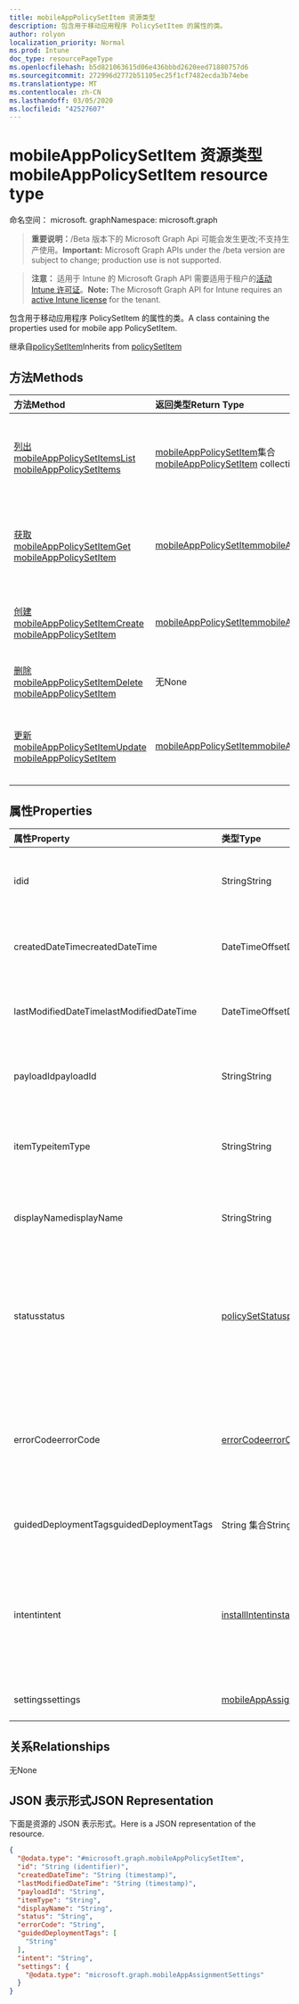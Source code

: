 ```yaml
---
title: mobileAppPolicySetItem 资源类型
description: 包含用于移动应用程序 PolicySetItem 的属性的类。
author: rolyon
localization_priority: Normal
ms.prod: Intune
doc_type: resourcePageType
ms.openlocfilehash: b5d821063615d06e436bbbd2620eed71880757d6
ms.sourcegitcommit: 272996d2772b51105ec25f1cf7482ecda3b74ebe
ms.translationtype: MT
ms.contentlocale: zh-CN
ms.lasthandoff: 03/05/2020
ms.locfileid: "42527607"
---
```

# <a name="mobileapppolicysetitem-resource-type"></a><span data-ttu-id="10ced-103">mobileAppPolicySetItem 资源类型</span><span class="sxs-lookup"><span data-stu-id="10ced-103">mobileAppPolicySetItem resource type</span></span>

<span data-ttu-id="10ced-104">命名空间： microsoft. graph</span><span class="sxs-lookup"><span data-stu-id="10ced-104">Namespace: microsoft.graph</span></span>

> <span data-ttu-id="10ced-105">**重要说明：**/Beta 版本下的 Microsoft Graph Api 可能会发生更改;不支持生产使用。</span><span class="sxs-lookup"><span data-stu-id="10ced-105">**Important:** Microsoft Graph APIs under the /beta version are subject to change; production use is not supported.</span></span>

> <span data-ttu-id="10ced-106">**注意：** 适用于 Intune 的 Microsoft Graph API 需要适用于租户的[活动 Intune 许可证](https://go.microsoft.com/fwlink/?linkid=839381)。</span><span class="sxs-lookup"><span data-stu-id="10ced-106">**Note:** The Microsoft Graph API for Intune requires an [active Intune license](https://go.microsoft.com/fwlink/?linkid=839381) for the tenant.</span></span>

<span data-ttu-id="10ced-107">包含用于移动应用程序 PolicySetItem 的属性的类。</span><span class="sxs-lookup"><span data-stu-id="10ced-107">A class containing the properties used for mobile app PolicySetItem.</span></span>


<span data-ttu-id="10ced-108">继承自[policySetItem](../resources/intune-policyset-policysetitem.md)</span><span class="sxs-lookup"><span data-stu-id="10ced-108">Inherits from [policySetItem](../resources/intune-policyset-policysetitem.md)</span></span>

## <a name="methods"></a><span data-ttu-id="10ced-109">方法</span><span class="sxs-lookup"><span data-stu-id="10ced-109">Methods</span></span>
|<span data-ttu-id="10ced-110">方法</span><span class="sxs-lookup"><span data-stu-id="10ced-110">Method</span></span>|<span data-ttu-id="10ced-111">返回类型</span><span class="sxs-lookup"><span data-stu-id="10ced-111">Return Type</span></span>|<span data-ttu-id="10ced-112">说明</span><span class="sxs-lookup"><span data-stu-id="10ced-112">Description</span></span>|
|:---|:---|:---|
|[<span data-ttu-id="10ced-113">列出 mobileAppPolicySetItems</span><span class="sxs-lookup"><span data-stu-id="10ced-113">List mobileAppPolicySetItems</span></span>](../api/intune-policyset-mobileapppolicysetitem-list.md)|<span data-ttu-id="10ced-114">[mobileAppPolicySetItem](../resources/intune-policyset-mobileapppolicysetitem.md)集合</span><span class="sxs-lookup"><span data-stu-id="10ced-114">[mobileAppPolicySetItem](../resources/intune-policyset-mobileapppolicysetitem.md) collection</span></span>|<span data-ttu-id="10ced-115">列出[mobileAppPolicySetItem](../resources/intune-policyset-mobileapppolicysetitem.md)对象的属性和关系。</span><span class="sxs-lookup"><span data-stu-id="10ced-115">List properties and relationships of the [mobileAppPolicySetItem](../resources/intune-policyset-mobileapppolicysetitem.md) objects.</span></span>|
|[<span data-ttu-id="10ced-116">获取 mobileAppPolicySetItem</span><span class="sxs-lookup"><span data-stu-id="10ced-116">Get mobileAppPolicySetItem</span></span>](../api/intune-policyset-mobileapppolicysetitem-get.md)|[<span data-ttu-id="10ced-117">mobileAppPolicySetItem</span><span class="sxs-lookup"><span data-stu-id="10ced-117">mobileAppPolicySetItem</span></span>](../resources/intune-policyset-mobileapppolicysetitem.md)|<span data-ttu-id="10ced-118">读取[mobileAppPolicySetItem](../resources/intune-policyset-mobileapppolicysetitem.md)对象的属性和关系。</span><span class="sxs-lookup"><span data-stu-id="10ced-118">Read properties and relationships of the [mobileAppPolicySetItem](../resources/intune-policyset-mobileapppolicysetitem.md) object.</span></span>|
|[<span data-ttu-id="10ced-119">创建 mobileAppPolicySetItem</span><span class="sxs-lookup"><span data-stu-id="10ced-119">Create mobileAppPolicySetItem</span></span>](../api/intune-policyset-mobileapppolicysetitem-create.md)|[<span data-ttu-id="10ced-120">mobileAppPolicySetItem</span><span class="sxs-lookup"><span data-stu-id="10ced-120">mobileAppPolicySetItem</span></span>](../resources/intune-policyset-mobileapppolicysetitem.md)|<span data-ttu-id="10ced-121">创建新的[mobileAppPolicySetItem](../resources/intune-policyset-mobileapppolicysetitem.md)对象。</span><span class="sxs-lookup"><span data-stu-id="10ced-121">Create a new [mobileAppPolicySetItem](../resources/intune-policyset-mobileapppolicysetitem.md) object.</span></span>|
|[<span data-ttu-id="10ced-122">删除 mobileAppPolicySetItem</span><span class="sxs-lookup"><span data-stu-id="10ced-122">Delete mobileAppPolicySetItem</span></span>](../api/intune-policyset-mobileapppolicysetitem-delete.md)|<span data-ttu-id="10ced-123">无</span><span class="sxs-lookup"><span data-stu-id="10ced-123">None</span></span>|<span data-ttu-id="10ced-124">删除[mobileAppPolicySetItem](../resources/intune-policyset-mobileapppolicysetitem.md)。</span><span class="sxs-lookup"><span data-stu-id="10ced-124">Deletes a [mobileAppPolicySetItem](../resources/intune-policyset-mobileapppolicysetitem.md).</span></span>|
|[<span data-ttu-id="10ced-125">更新 mobileAppPolicySetItem</span><span class="sxs-lookup"><span data-stu-id="10ced-125">Update mobileAppPolicySetItem</span></span>](../api/intune-policyset-mobileapppolicysetitem-update.md)|[<span data-ttu-id="10ced-126">mobileAppPolicySetItem</span><span class="sxs-lookup"><span data-stu-id="10ced-126">mobileAppPolicySetItem</span></span>](../resources/intune-policyset-mobileapppolicysetitem.md)|<span data-ttu-id="10ced-127">更新[mobileAppPolicySetItem](../resources/intune-policyset-mobileapppolicysetitem.md)对象的属性。</span><span class="sxs-lookup"><span data-stu-id="10ced-127">Update the properties of a [mobileAppPolicySetItem](../resources/intune-policyset-mobileapppolicysetitem.md) object.</span></span>|

## <a name="properties"></a><span data-ttu-id="10ced-128">属性</span><span class="sxs-lookup"><span data-stu-id="10ced-128">Properties</span></span>
|<span data-ttu-id="10ced-129">属性</span><span class="sxs-lookup"><span data-stu-id="10ced-129">Property</span></span>|<span data-ttu-id="10ced-130">类型</span><span class="sxs-lookup"><span data-stu-id="10ced-130">Type</span></span>|<span data-ttu-id="10ced-131">说明</span><span class="sxs-lookup"><span data-stu-id="10ced-131">Description</span></span>|
|:---|:---|:---|
|<span data-ttu-id="10ced-132">id</span><span class="sxs-lookup"><span data-stu-id="10ced-132">id</span></span>|<span data-ttu-id="10ced-133">String</span><span class="sxs-lookup"><span data-stu-id="10ced-133">String</span></span>|<span data-ttu-id="10ced-134">MobileAppPolicySetItem 的键。</span><span class="sxs-lookup"><span data-stu-id="10ced-134">Key of the MobileAppPolicySetItem.</span></span> <span data-ttu-id="10ced-135">继承自[policySetItem](../resources/intune-policyset-policysetitem.md)</span><span class="sxs-lookup"><span data-stu-id="10ced-135">Inherited from [policySetItem](../resources/intune-policyset-policysetitem.md)</span></span>|
|<span data-ttu-id="10ced-136">createdDateTime</span><span class="sxs-lookup"><span data-stu-id="10ced-136">createdDateTime</span></span>|<span data-ttu-id="10ced-137">DateTimeOffset</span><span class="sxs-lookup"><span data-stu-id="10ced-137">DateTimeOffset</span></span>|<span data-ttu-id="10ced-138">PolicySetItem 的创建时间。</span><span class="sxs-lookup"><span data-stu-id="10ced-138">Creation time of the PolicySetItem.</span></span> <span data-ttu-id="10ced-139">继承自[policySetItem](../resources/intune-policyset-policysetitem.md)</span><span class="sxs-lookup"><span data-stu-id="10ced-139">Inherited from [policySetItem](../resources/intune-policyset-policysetitem.md)</span></span>|
|<span data-ttu-id="10ced-140">lastModifiedDateTime</span><span class="sxs-lookup"><span data-stu-id="10ced-140">lastModifiedDateTime</span></span>|<span data-ttu-id="10ced-141">DateTimeOffset</span><span class="sxs-lookup"><span data-stu-id="10ced-141">DateTimeOffset</span></span>|<span data-ttu-id="10ced-142">PolicySetItem 的上次修改时间。</span><span class="sxs-lookup"><span data-stu-id="10ced-142">Last modified time of the PolicySetItem.</span></span> <span data-ttu-id="10ced-143">继承自[policySetItem](../resources/intune-policyset-policysetitem.md)</span><span class="sxs-lookup"><span data-stu-id="10ced-143">Inherited from [policySetItem](../resources/intune-policyset-policysetitem.md)</span></span>|
|<span data-ttu-id="10ced-144">payloadId</span><span class="sxs-lookup"><span data-stu-id="10ced-144">payloadId</span></span>|<span data-ttu-id="10ced-145">String</span><span class="sxs-lookup"><span data-stu-id="10ced-145">String</span></span>|<span data-ttu-id="10ced-146">PolicySetItem 的 PayloadId。</span><span class="sxs-lookup"><span data-stu-id="10ced-146">PayloadId of the PolicySetItem.</span></span> <span data-ttu-id="10ced-147">继承自[policySetItem](../resources/intune-policyset-policysetitem.md)</span><span class="sxs-lookup"><span data-stu-id="10ced-147">Inherited from [policySetItem](../resources/intune-policyset-policysetitem.md)</span></span>|
|<span data-ttu-id="10ced-148">itemType</span><span class="sxs-lookup"><span data-stu-id="10ced-148">itemType</span></span>|<span data-ttu-id="10ced-149">String</span><span class="sxs-lookup"><span data-stu-id="10ced-149">String</span></span>|<span data-ttu-id="10ced-150">PolicySetItem 的 policySetType。</span><span class="sxs-lookup"><span data-stu-id="10ced-150">policySetType of the PolicySetItem.</span></span> <span data-ttu-id="10ced-151">继承自[policySetItem](../resources/intune-policyset-policysetitem.md)</span><span class="sxs-lookup"><span data-stu-id="10ced-151">Inherited from [policySetItem](../resources/intune-policyset-policysetitem.md)</span></span>|
|<span data-ttu-id="10ced-152">displayName</span><span class="sxs-lookup"><span data-stu-id="10ced-152">displayName</span></span>|<span data-ttu-id="10ced-153">String</span><span class="sxs-lookup"><span data-stu-id="10ced-153">String</span></span>|<span data-ttu-id="10ced-154">PolicySetItem 的 DisplayName。</span><span class="sxs-lookup"><span data-stu-id="10ced-154">DisplayName of the PolicySetItem.</span></span> <span data-ttu-id="10ced-155">继承自[policySetItem](../resources/intune-policyset-policysetitem.md)</span><span class="sxs-lookup"><span data-stu-id="10ced-155">Inherited from [policySetItem](../resources/intune-policyset-policysetitem.md)</span></span>|
|<span data-ttu-id="10ced-156">status</span><span class="sxs-lookup"><span data-stu-id="10ced-156">status</span></span>|[<span data-ttu-id="10ced-157">policySetStatus</span><span class="sxs-lookup"><span data-stu-id="10ced-157">policySetStatus</span></span>](../resources/intune-policyset-policysetstatus.md)|<span data-ttu-id="10ced-158">PolicySetItem 的状态。</span><span class="sxs-lookup"><span data-stu-id="10ced-158">Status of the PolicySetItem.</span></span> <span data-ttu-id="10ced-159">继承自[policySetItem](../resources/intune-policyset-policysetitem.md)。</span><span class="sxs-lookup"><span data-stu-id="10ced-159">Inherited from [policySetItem](../resources/intune-policyset-policysetitem.md).</span></span> <span data-ttu-id="10ced-160">可取值为：`unknown`、`validating`、`partialSuccess`、`success`、`error`、`notAssigned`。</span><span class="sxs-lookup"><span data-stu-id="10ced-160">Possible values are: `unknown`, `validating`, `partialSuccess`, `success`, `error`, `notAssigned`.</span></span>|
|<span data-ttu-id="10ced-161">errorCode</span><span class="sxs-lookup"><span data-stu-id="10ced-161">errorCode</span></span>|[<span data-ttu-id="10ced-162">errorCode</span><span class="sxs-lookup"><span data-stu-id="10ced-162">errorCode</span></span>](../resources/intune-policyset-errorcode.md)|<span data-ttu-id="10ced-163">错误代码（如果发生）。</span><span class="sxs-lookup"><span data-stu-id="10ced-163">Error code if any occured.</span></span> <span data-ttu-id="10ced-164">继承自[policySetItem](../resources/intune-policyset-policysetitem.md)。</span><span class="sxs-lookup"><span data-stu-id="10ced-164">Inherited from [policySetItem](../resources/intune-policyset-policysetitem.md).</span></span> <span data-ttu-id="10ced-165">可取值为：`noError`、`unauthorized`、`notFound`、`deleted`。</span><span class="sxs-lookup"><span data-stu-id="10ced-165">Possible values are: `noError`, `unauthorized`, `notFound`, `deleted`.</span></span>|
|<span data-ttu-id="10ced-166">guidedDeploymentTags</span><span class="sxs-lookup"><span data-stu-id="10ced-166">guidedDeploymentTags</span></span>|<span data-ttu-id="10ced-167">String 集合</span><span class="sxs-lookup"><span data-stu-id="10ced-167">String collection</span></span>|<span data-ttu-id="10ced-168">继承自[policySetItem](../resources/intune-policyset-policysetitem.md)的引导部署的标记</span><span class="sxs-lookup"><span data-stu-id="10ced-168">Tags of the guided deployment Inherited from [policySetItem](../resources/intune-policyset-policysetitem.md)</span></span>|
|<span data-ttu-id="10ced-169">intent</span><span class="sxs-lookup"><span data-stu-id="10ced-169">intent</span></span>|[<span data-ttu-id="10ced-170">installIntent</span><span class="sxs-lookup"><span data-stu-id="10ced-170">installIntent</span></span>](../resources/intune-shared-installintent.md)|<span data-ttu-id="10ced-171">MobileAppPolicySetItem 的安装意图。</span><span class="sxs-lookup"><span data-stu-id="10ced-171">Install intent of the MobileAppPolicySetItem.</span></span> <span data-ttu-id="10ced-172">可取值为：`available`、`required`、`uninstall`、`availableWithoutEnrollment`。</span><span class="sxs-lookup"><span data-stu-id="10ced-172">Possible values are: `available`, `required`, `uninstall`, `availableWithoutEnrollment`.</span></span>|
|<span data-ttu-id="10ced-173">settings</span><span class="sxs-lookup"><span data-stu-id="10ced-173">settings</span></span>|[<span data-ttu-id="10ced-174">mobileAppAssignmentSettings</span><span class="sxs-lookup"><span data-stu-id="10ced-174">mobileAppAssignmentSettings</span></span>](../resources/intune-shared-mobileappassignmentsettings.md)|<span data-ttu-id="10ced-175">MobileAppPolicySetItem 的设置。</span><span class="sxs-lookup"><span data-stu-id="10ced-175">Settings of the MobileAppPolicySetItem.</span></span>|

## <a name="relationships"></a><span data-ttu-id="10ced-176">关系</span><span class="sxs-lookup"><span data-stu-id="10ced-176">Relationships</span></span>
<span data-ttu-id="10ced-177">无</span><span class="sxs-lookup"><span data-stu-id="10ced-177">None</span></span>

## <a name="json-representation"></a><span data-ttu-id="10ced-178">JSON 表示形式</span><span class="sxs-lookup"><span data-stu-id="10ced-178">JSON Representation</span></span>
<span data-ttu-id="10ced-179">下面是资源的 JSON 表示形式。</span><span class="sxs-lookup"><span data-stu-id="10ced-179">Here is a JSON representation of the resource.</span></span>
<!-- {
  "blockType": "resource",
  "keyProperty": "id",
  "@odata.type": "microsoft.graph.mobileAppPolicySetItem"
}
-->
``` json
{
  "@odata.type": "#microsoft.graph.mobileAppPolicySetItem",
  "id": "String (identifier)",
  "createdDateTime": "String (timestamp)",
  "lastModifiedDateTime": "String (timestamp)",
  "payloadId": "String",
  "itemType": "String",
  "displayName": "String",
  "status": "String",
  "errorCode": "String",
  "guidedDeploymentTags": [
    "String"
  ],
  "intent": "String",
  "settings": {
    "@odata.type": "microsoft.graph.mobileAppAssignmentSettings"
  }
}
```




